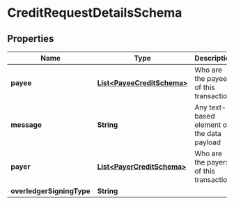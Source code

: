

# CreditRequestDetailsSchema


## Properties

Name | Type | Description | Notes
------------ | ------------- | ------------- | -------------
**payee** | [**List&lt;PayeeCreditSchema&gt;**](PayeeCreditSchema.md) | Who are the payees of this transaction |  [optional]
**message** | **String** | Any text-based element of the data payload |  [optional]
**payer** | [**List&lt;PayerCreditSchema&gt;**](PayerCreditSchema.md) | Who are the payers of this transaction |  [optional]
**overledgerSigningType** | **String** |  |  [optional]



